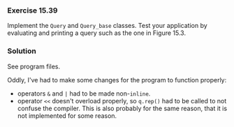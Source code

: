 ### Exercise 15.39

Implement the `Query` and `Query_base` classes. Test your application by
evaluating and printing a query such as the one in Figure 15.3.

### Solution

See program files.

Oddly, I've had to make some changes for the program to function properly:

* operators `&` and `|` had to be made non-`inline`.
* operator `<<` doesn't overload properly, so `q.rep()` had to be called to not
  confuse the compiler. This is also probably for the same reason, that it is
  not implemented for some reason.

